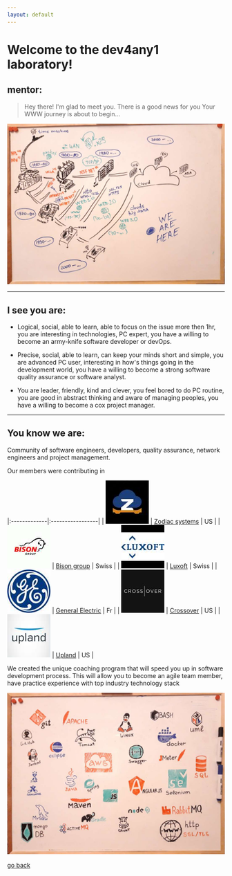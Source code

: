 ```yaml
---
layout: default
---
```


# Welcome to the dev4any1 laboratory!

## mentor:

>
>   Hey there!
>   I'm glad to meet you.
>	There is a good news for you
>	Your WWW journey is about to begin...
>

![envs-tools](https://raw.githubusercontent.com/dev4any1/landing/master/assets/images/webhistory.jpg)

* * *

## I see you are:

- Logical, social, able to learn, able to focus on the issue more then 1hr, you are interesting in technologies, PC expert, you have a willing to become an army-knife software developer or devOps.

- Precise, social, able to learn, can keep your minds short and simple, you are advanced PC user, interesting in how's things going in the development world, you have a willing to become a strong software quality assurance or software analyst.

- You are leader, friendly, kind and clever, you feel bored to do PC routine, you are good in abstract thinking and aware of managing peoples, you have a willing to become a cox project manager.

* * *

## You know we are:

Community of software engineers, developers, quality assurance, network engineers and project management.
 
Our members were contributing in

|:-------------|:-----------------|
| ![](https://raw.githubusercontent.com/dev4any1/landing/master/assets/images/contribto/zodiac.jpg) | [Zodiac systems](https://www.zodiacsystems.com/) | US |
| ![](https://raw.githubusercontent.com/dev4any1/landing/master/assets/images/contribto/bison.jpg) | [Bison group](https://www.bison-group.com/) | Swiss |
| ![](https://raw.githubusercontent.com/dev4any1/landing/master/assets/images/contribto/luxoft.jpg) | [Luxoft](https://www.luxoft.com/) | Swiss |
| ![](https://raw.githubusercontent.com/dev4any1/landing/master/assets/images/contribto/ge.jpg) | [General Electric](https://www.ge.com/) | Fr |
| ![](https://raw.githubusercontent.com/dev4any1/landing/master/assets/images/contribto/crossover.jpg) | [Crossover](https://www.crossover.com/) | US |
| ![](https://raw.githubusercontent.com/dev4any1/landing/master/assets/images/contribto/upland.jpg) | [Upland](https://uplandsoftware.com/) | US |

We created the unique coaching program that will speed you up in software development process. This will allow you to become an agile team member, have practice experience with top industry technology stack

![envs-tools](https://raw.githubusercontent.com/dev4any1/landing/master/assets/images/envs-tools-slim.jpg)


[go back](./)
